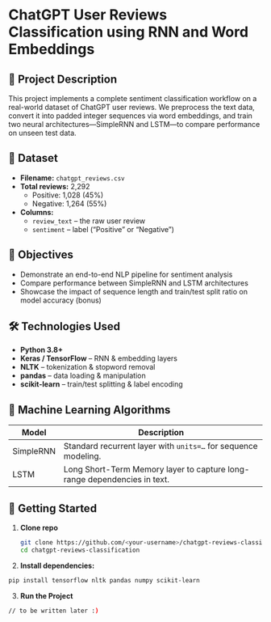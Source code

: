 # ChatGPT User Reviews Classification using RNN and Word Embeddings

## 📝 Project Description
This project implements a complete sentiment classification workflow on a real-world dataset of ChatGPT user reviews. We preprocess the text data, convert it into padded integer sequences via word embeddings, and train two neural architectures—SimpleRNN and LSTM—to compare performance on unseen test data.

## 📂 Dataset
- **Filename:** `chatgpt_reviews.csv`  
- **Total reviews:** 2,292  
  - Positive: 1,028 (45%)  
  - Negative: 1,264 (55%)  
- **Columns:**  
  - `review_text` – the raw user review  
  - `sentiment` – label (“Positive” or “Negative”)


## 🎯 Objectives
- Demonstrate an end-to-end NLP pipeline for sentiment analysis  
- Compare performance between SimpleRNN and LSTM architectures  
- Showcase the impact of sequence length and train/test split ratio on model accuracy (bonus)


## 🛠️ Technologies Used
- **Python 3.8+**  
- **Keras / TensorFlow** – RNN & embedding layers  
- **NLTK** – tokenization & stopword removal  
- **pandas** – data loading & manipulation  
- **scikit-learn** – train/test splitting & label encoding  


## 🤖 Machine Learning Algorithms
| Model     | Description                                                                |
|-----------|----------------------------------------------------------------------------|
| SimpleRNN | Standard recurrent layer with `units=…` for sequence modeling.             |
| LSTM      | Long Short-Term Memory layer to capture long-range dependencies in text.   |


## 🚀 Getting Started

1. **Clone repo**  
   ```bash
   git clone https://github.com/<your-username>/chatgpt-reviews-classification.git
   cd chatgpt-reviews-classification 

2. **Install dependencies:**
  ``` bash
  pip install tensorflow nltk pandas numpy scikit-learn
```
3. **Run the Project**
``` bash
// to be written later :)
```

